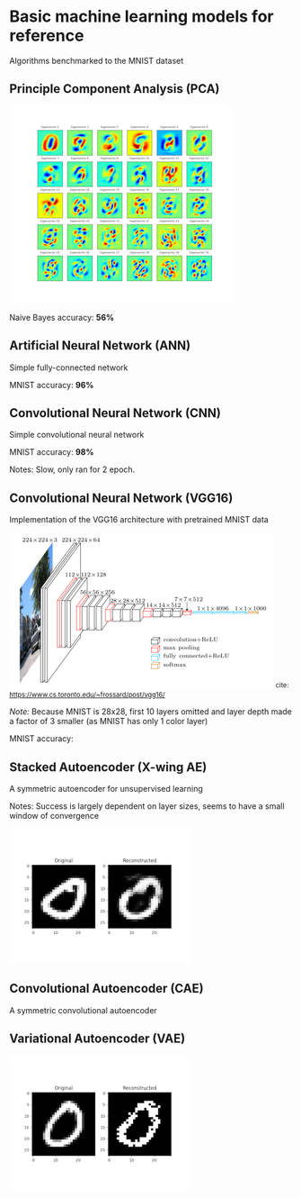# Basic machine learning models for reference

Algorithms benchmarked to the MNIST dataset

## Principle Component Analysis (PCA)

![VGG16](./media/pca.png)

Naive Bayes accuracy: **56%**

## Artificial Neural Network (ANN)

Simple fully-connected network

MNIST accuracy: **96%**

## Convolutional Neural Network (CNN)

Simple convolutional neural network

MNIST accuracy: **98%**

Notes: Slow, only ran for 2 epoch. 

## Convolutional Neural Network (VGG16)

Implementation of the VGG16 architecture with pretrained MNIST data

![VGG16](./media/vgg16.png)
<small> cite: https://www.cs.toronto.edu/~frossard/post/vgg16/ </small>

*Note:* Because MNIST is 28x28, first 10 layers omitted and layer depth made a factor of 3 smaller (as MNIST has only 1 color layer)

MNIST accuracy: 

## Stacked Autoencoder (X-wing AE)

A symmetric autoencoder for unsupervised learning 

Notes: Success is largely dependent on layer sizes, seems to have a small window of convergence

![VGG16](./media/xwing.png)

## Convolutional Autoencoder (CAE)

A symmetric convolutional autoencoder

## Variational Autoencoder (VAE)

![VGG16](./media/vae.png)